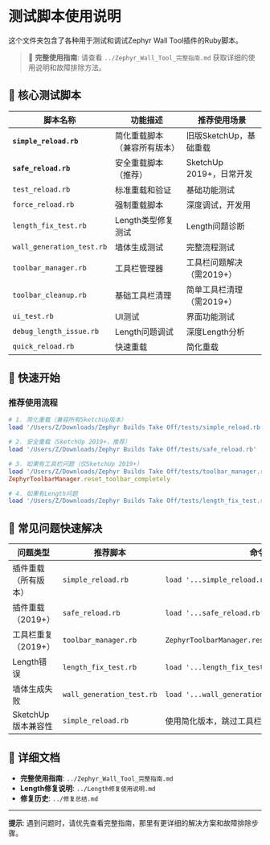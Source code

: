 # 测试脚本使用说明

这个文件夹包含了各种用于测试和调试Zephyr Wall Tool插件的Ruby脚本。

> 📖 **完整使用指南**: 请查看 `../Zephyr_Wall_Tool_完整指南.md` 获取详细的使用说明和故障排除方法。

## 📁 核心测试脚本

| 脚本名称 | 功能描述 | 推荐使用场景 |
|----------|----------|-------------|
| **`simple_reload.rb`** | 简化重载脚本（兼容所有版本） | 旧版SketchUp，基础重载 |
| **`safe_reload.rb`** | 安全重载脚本（推荐） | SketchUp 2019+，日常开发 |
| `test_reload.rb` | 标准重载和验证 | 基础功能测试 |
| `force_reload.rb` | 强制重载脚本 | 深度调试，开发用 |
| `length_fix_test.rb` | Length类型修复测试 | Length问题诊断 |
| `wall_generation_test.rb` | 墙体生成测试 | 完整流程测试 |
| `toolbar_manager.rb` | 工具栏管理器 | 工具栏问题解决（需2019+） |
| `toolbar_cleanup.rb` | 基础工具栏清理 | 简单工具栏清理（需2019+） |
| `ui_test.rb` | UI测试 | 界面功能测试 |
| `debug_length_issue.rb` | Length问题调试 | 深度Length分析 |
| `quick_reload.rb` | 快速重载 | 简化重载 |

## 🚀 快速开始

### 推荐使用流程
```ruby
# 1. 简化重载（兼容所有SketchUp版本）
load '/Users/Z/Downloads/Zephyr Builds Take Off/tests/simple_reload.rb'

# 2. 安全重载（SketchUp 2019+，推荐）
load '/Users/Z/Downloads/Zephyr Builds Take Off/tests/safe_reload.rb'

# 3. 如果有工具栏问题（仅SketchUp 2019+）
load '/Users/Z/Downloads/Zephyr Builds Take Off/tests/toolbar_manager.rb'
ZephyrToolbarManager.reset_toolbar_completely

# 4. 如果有Length问题
load '/Users/Z/Downloads/Zephyr Builds Take Off/tests/length_fix_test.rb'
```

## 🔧 常见问题快速解决

| 问题类型 | 推荐脚本 | 命令 |
|----------|----------|------|
| 插件重载（所有版本） | `simple_reload.rb` | `load '...simple_reload.rb'` |
| 插件重载（2019+） | `safe_reload.rb` | `load '...safe_reload.rb'` |
| 工具栏重复（2019+） | `toolbar_manager.rb` | `ZephyrToolbarManager.reset_toolbar_completely` |
| Length错误 | `length_fix_test.rb` | `load '...length_fix_test.rb'` |
| 墙体生成失败 | `wall_generation_test.rb` | `load '...wall_generation_test.rb'` |
| SketchUp版本兼容性 | `simple_reload.rb` | 使用简化版本，跳过工具栏管理 |

## 📖 详细文档

- **完整使用指南**: `../Zephyr_Wall_Tool_完整指南.md`
- **Length修复说明**: `../Length修复使用说明.md`
- **修复历史**: `../修复总结.md`

---

**提示**: 遇到问题时，请优先查看完整指南，那里有更详细的解决方案和故障排除步骤。 